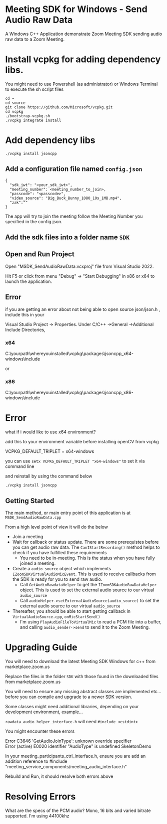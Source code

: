 # Meeting SDK for Windows - Send Audio Raw Data

A Windows C++ Application demonstrate Zoom Meeting SDK sending audio raw data to a Zoom Meeting.

# Install vcpkg for adding dependency libs.
You might need to use Powershell (as administrator) or Windows Terminal to execute the sh script files
```
cd ~
cd source
git clone https://github.com/Microsoft/vcpkg.git
cd vcpkg
./bootstrap-vcpkg.sh
./vcpkg integrate install
```

# Add dependency libs


```
./vcpkg install jsoncpp
```



## Add a configuration file named `config.json`

```
{
  "sdk_jwt": "<your_sdk_jwt>",
  "meeting_number": <meeting_number_to_join>,
  "passcode": "<passcode>",
  "video_source": "Big_Buck_Bunny_1080_10s_1MB.mp4",
  "zak":""
}
```

The app will try to join the meeting follow the Meeting Number you specified in the config.json. 

## Add the sdk files into a folder name `SDK`



## Open and Run Project

Open "MSDK_SendAudioRawData.vcxproj" file from Visual Studio 2022.

Hit F5 or click from menu "Debug" -> "Start Debugging" in x86 or x64 to launch the application.


## Error

if you are getting an error about not being able to open source json/json.h , include this in your

Visual Studio Project -> Properties. Under C/C++ ->General ->Additional Include Directories,

 ### x64
 C:\yourpath\whereyouinstalled\vcpkg\packages\jsoncpp_x64-windows\include
 
 or

 ### x86
 C:\yourpath\whereyouinstalled\vcpkg\packages\jsoncpp_x86-windows\include

  # Error

  what if i would like to use x64 environment?

  add this to your environment variable before installing openCV from vcpkg

  VCPKG_DEFAULT_TRIPLET = x64-windows

  you can use `setx VCPKG_DEFAULT_TRIPLET "x64-windows"` to set it via command line

  and reinstall by using the command below

  ```
  ./vcpkg install jsoncpp
  ```

 
## Getting Started

The main method, or main entry point of this application is at `MSDK_SendAudioRawData.cpp`

From a high level point of view it will do the below

- Join a meeting
- Wait for callback or status update. There are some prerequistes before you can get audio raw data. The `CanIStartRecording()` method helps to check if you have fulfilled these requirements
  - You need to be in-meeting. This is the status when you have fully joined a meeting.
- Create a `audio_source` object which implements `IZoomSDKVirtualAudioMicEvent`. This is used to receive callbacks from the SDK is ready for you to send raw audio.
  - Call `GetAudioRawdataHelper` to get the `IZoomSDKAudioRawDataHelper` object. This is used to set the external audio source to our virtual `audio_source`
  - Call `audioHelper->setExternalAudioSource(audio_source)` to set the external audio source to our virtual `audio_source`
- Thereafter, you should be able to start getting callback in `VirtualAudioSource.cpp`, `onMicStartSend()`
  - I'm using `PlayAudioFileToVirtualMic` to read a PCM file into a buffer, and calling `audio_sender->send` to send it to the Zoom Meeting.

# Upgrading Guide

You will need to download the latest Meeting SDK Windows for c++ from marketplace.zoom.us

Replace the files in the folder `SDK` with those found in the downloaded files from marketplace.zoom.us

You will need to ensure any missing abstract classes are implemented etc... before you can compile and upgrade to a newer SDK version.

Some classes might need additional libraries, depending on your development environment, example...

`rawdata_audio_helper_interface.h` will need `#include <cstdint>`

You might encounter these errors

Error	C3646	'GetAudioJoinType': unknown override specifier	
Error (active)	E0020	identifier "AudioType" is undefined	SkeletonDemo

In your meeting_participants_ctrl_interface.h, ensure you are add an addition reference to #include "meeting_service_components/meeting_audio_interface.h"

Rebuild and Run, it should resolve both errors above


# Resolving Errors

What are the specs of the  PCM audio?
Mono, 16 bits and varied bitrate supported. I'm using 44100khz

